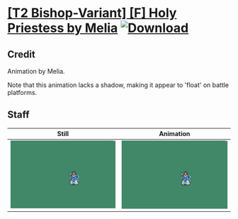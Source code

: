# [\[T2 Bishop-Variant\] \[F\] Holy Priestess by Melia](./) [![Download](https://img.shields.io/badge/Download--red?style=social&logo=github)](https://minhaskamal.github.io/DownGit/#/home?url=https://github.com/Klokinator/FE-Repo/tree/main/Battle%20Animations%2FMagi%20-%20Holy-Type%2F%5BT2%20Bishop-Variant%5D%20%5BF%5D%20Holy%20Priestess%20by%20Melia%2F7.%20Staff)

## Credit

Animation by Melia.

Note that this animation lacks a shadow, making it appear to 'float' on battle platforms.

## Staff

| Still | Animation |
| :---: | :-------: |
| ![Staff still](./Staff_000.png) | ![Staff animation](./Staff.gif) |
